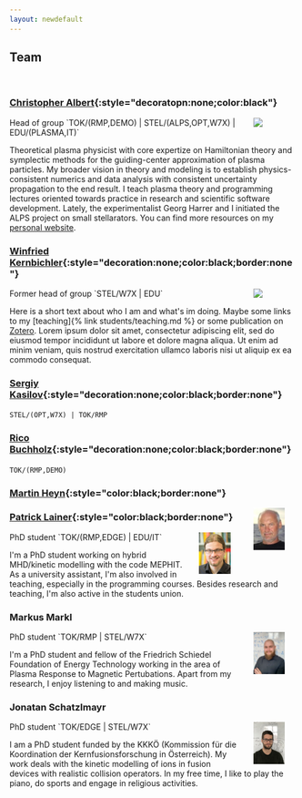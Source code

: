 ```yaml
---
layout: newdefault
---
```

## Team
<br/>

### [Christopher Albert](https://online.tugraz.at/tug_online/visitenkarte.show_vcard?pPersonenId=C21936EF50DC00EC&pPersonenGruppe=3){:style="decoratopn:none;color:black"}
<img align="right" style="float:top;margin:0px 20px;width:11%" src="https://itp.tugraz.at/~ert/images/chris.jpg">
Head of group  
`TOK/(RMP,DEMO) | STEL/(ALPS,OPT,W7X) | EDU/(PLASMA,IT)`

Theoretical plasma physicist with core expertize on Hamiltonian theory and symplectic methods for the guiding-center approximation of plasma particles. My broader vision in theory and modeling is to establish physics-consistent numerics and data analysis with consistent uncertainty propagation to the end result. I teach plasma theory and programming lectures oriented towards practice in research and scientific software development. Lately, the experimentalist Georg Harrer and I initiated the ALPS project on small stellarators. You can find more resources on my [personal website](https://krystophny.github.io/).

### [Winfried Kernbichler](https://online.tugraz.at/tug_online/visitenkarte.show_vcard?pPersonenGruppe=3&pPersonenId=B5E6EB46614DDFCE){:style="decoration:none;color:black;border:none"}
<img align="right" style="vertical-align:top;margin:0px 20px;width:11%" src="https://online.tugraz.at/tug_online/visitenkarte.showImage?pPersonenGruppe=3&pPersonenId=B5E6EB46614DDFCE">
Former head of group  
`STEL/W7X | EDU`

Here is a short text about who I am and what's im doing. Maybe some links to my [teaching]{% link students/teaching.md %} or some publication on [Zotero](https://www.zotero.org/itpplasma). Lorem ipsum dolor sit amet, consectetur adipiscing elit, sed do eiusmod tempor incididunt ut labore et dolore magna aliqua. Ut enim ad minim veniam, quis nostrud exercitation ullamco laboris nisi ut aliquip ex ea commodo consequat.

### [Sergiy Kasilov]([https://online.tugraz.at/tug_online/visitenkarte.show_vcard?pPersonenGruppe=3&pPersonenId=B5E6EB46614DDFCE](https://online.tugraz.at/tug_online/visitenkarte.show_vcard?pPersonenGruppe=3&pPersonenId=5EA12B560A4DB1D7)){:style="decoration:none;color:black;border:none"}
`STEL/(OPT,W7X) | TOK/RMP`
  

### [Rico Buchholz](https://online.tugraz.at/tug_online/visitenkarte.show_vcard?pPersonenId=9B3C6F4F10E37223&pPersonenGruppe=3){:style="decoration:none;color:black;border:none"}
`TOK/(RMP,DEMO)`

  
### [Martin Heyn](https://online.tugraz.at/tug_online/visitenkarte.show_vcard?pPersonenGruppe=3&pPersonenId=FD2FD76A0DD19F09){:style="color:black;border:none"}
<img align="right" style="float:top;margin:0px 20px;width:11%" src="/assets/Team/image.png">

  
### [Patrick Lainer](https://online.tugraz.at/tug_online/visitenkarte.show_vcard?pPersonenId=E3578A346129DD42&pPersonenGruppe=3){:style="color:black;border:none"}
<img align="right" style="float:right;margin:0px 20px;width:11%" src="/assets/Team/PL.png">
PhD student  
`TOK/(RMP,EDGE) | EDU/IT`

I'm a PhD student working on hybrid MHD/kinetic modelling with the code MEPHIT. As a university assistant, I'm also involved in teaching, especially in the programming courses. Besides research and teaching, I'm also active in the students union.

### Markus Markl
<img align="right" style="float:right;margin:0px 20px;width:11%" src="/assets/Team/MarkusM.png">
PhD student  
`TOK/RMP | STEL/W7X`

I'm a PhD student and fellow of the Friedrich Schiedel Foundation of Energy Technology working in the area of Plasma Response to Magnetic Pertubations. Apart from my research, I enjoy listening to and making music.

### Jonatan Schatzlmayr
<img align="right" style="float:right;margin:0px 20px;width:11%" src="/assets/Team/jonatan_schatzlmayr.jpg">
PhD student  
`TOK/EDGE | STEL/W7X`

I am a PhD student funded by the KKKÖ (Kommission für die Koordination der Kernfusionsforschung in Österreich). My work deals with the kinetic modelling of ions in fusion devices with realistic collision operators. In my free time, I like to play the piano, do sports and engage in religious activities.
